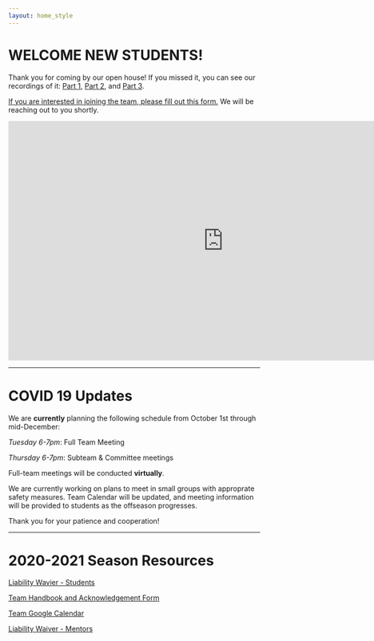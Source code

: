 ```yaml
---
layout: home_style
---
```


# WELCOME NEW STUDENTS!

Thank you for coming by our open house! If you missed it, you can see our recordings of it: [Part 1](https://www.youtube.com/watch?v=yFnMWqftO2M&feature=youtu.be), [Part 2](https://www.youtube.com/watch?v=2lldWpNr4to&feature=youtu.be), and [Part 3](https://www.youtube.com/watch?v=P3kbeSEc5go&feature=youtu.be).

[If you are interested in joining the team, please fill out this form.](https://forms.gle/aFEdJyeHLXjouEPX9) We will be reaching out to you shortly.

<iframe width="860" height="480" src="https://www.youtube.com/embed/Rr36YomYFO0" frameborder="0" allow="accelerometer; autoplay; encrypted-media; gyroscope; picture-in-picture" allowfullscreen></iframe>

<hr>

# COVID 19 Updates

We are **currently** planning the following schedule from October 1st through mid-December:

_Tuesday 6-7pm_: Full Team Meeting

_Thursday 6-7pm_: Subteam & Committee meetings

Full-team meetings will be conducted **virtually**. 

We are currently working on plans to meet in small groups with approprate safety measures. Team Calendar will be updated, and meeting information will be provided to students as the offseason progresses.

Thank you for your patience and cooperation!

<hr>

# 2020-2021 Season Resources

[Liability Wavier - Students](assets/documents/First-Robotics-Liability-Waiver-Students.pdf)

[Team Handbook and Acknowledgement Form](assets/documents/RC_handbook_2020-2021_v1p2.pdf)

[Team Google Calendar](https://calendar.google.com/calendar/embed?src=frc1736%40gmail.com&ctz=America%2FChicago)

[Liability Waiver - Mentors](assets/documents/First-Robotics-Liability-Waiver-Mentors.pdf)


